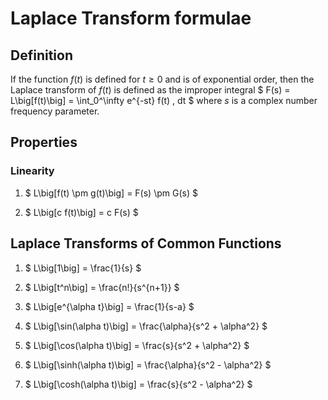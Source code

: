 # Laplace Transform formulae

## Definition
If the function $f(t)$ is defined for $t \geq 0$ and is of exponential order, then the Laplace transform of $f(t)$ is defined as the improper integral
$
F(s) = L\big[f(t)\big] = \int_0^\infty e^{-st} f(t) \, dt
$
where $s$ is a complex number frequency parameter.

## Properties
### Linearity
1. $ L\big[f(t) \pm g(t)\big] = F(s) \pm G(s) $

1. $ L\big[c f(t)\big] = c F(s) $

## Laplace Transforms of Common Functions
1. $ L\big[1\big] = \frac{1}{s} $

1. $ L\big[t^n\big] = \frac{n!}{s^{n+1}} $

1. $ L\big[e^{\alpha t}\big] = \frac{1}{s-a} $

1. $ L\big[\sin(\alpha t)\big] = \frac{\alpha}{s^2 + \alpha^2} $

1. $ L\big[\cos(\alpha t)\big] = \frac{s}{s^2 + \alpha^2} $

1. $ L\big[\sinh(\alpha t)\big] = \frac{\alpha}{s^2 - \alpha^2} $

1. $ L\big[\cosh(\alpha t)\big] = \frac{s}{s^2 - \alpha^2} $